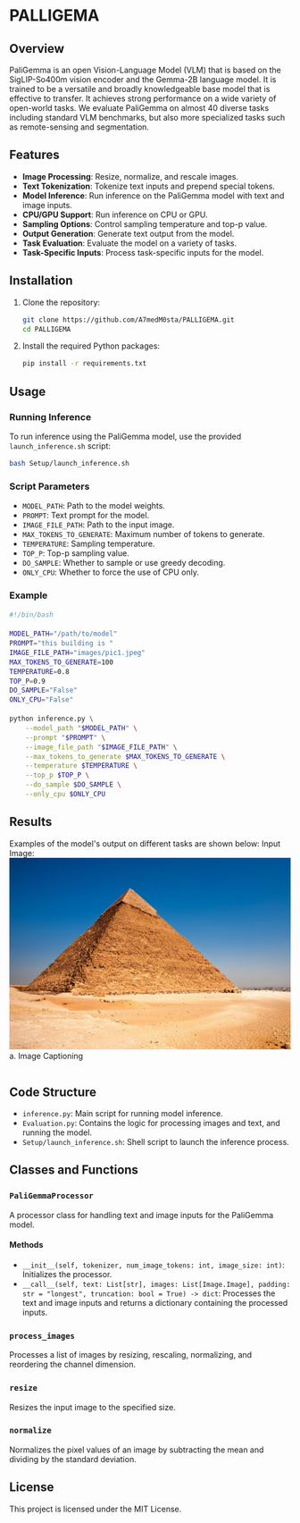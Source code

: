 # PALLIGEMA

## Overview
PaliGemma is an open Vision-Language Model (VLM) that is based on the SigLIP-So400m vision encoder and the Gemma-2B language model. It is trained to be a versatile and broadly knowledgeable base model that is effective to transfer. It achieves strong performance on a wide variety of open-world tasks. We evaluate PaliGemma on almost 40 diverse tasks including standard VLM benchmarks, but also more specialized tasks such as remote-sensing and segmentation.
## Features

- **Image Processing**: Resize, normalize, and rescale images.
- **Text Tokenization**: Tokenize text inputs and prepend special tokens.
- **Model Inference**: Run inference on the PaliGemma model with text and image inputs.
- **CPU/GPU Support**: Run inference on CPU or GPU.
- **Sampling Options**: Control sampling temperature and top-p value.
- **Output Generation**: Generate text output from the model.
- **Task Evaluation**: Evaluate the model on a variety of tasks.
- **Task-Specific Inputs**: Process task-specific inputs for the model.
## Installation

1. Clone the repository:
    ```sh
    git clone https://github.com/A7medM0sta/PALLIGEMA.git
    cd PALLIGEMA
    ```

2. Install the required Python packages:
    ```sh
    pip install -r requirements.txt
    ```

## Usage

### Running Inference

To run inference using the PaliGemma model, use the provided `launch_inference.sh` script:

```sh
bash Setup/launch_inference.sh
```

### Script Parameters

- `MODEL_PATH`: Path to the model weights.
- `PROMPT`: Text prompt for the model.
- `IMAGE_FILE_PATH`: Path to the input image.
- `MAX_TOKENS_TO_GENERATE`: Maximum number of tokens to generate.
- `TEMPERATURE`: Sampling temperature.
- `TOP_P`: Top-p sampling value.
- `DO_SAMPLE`: Whether to sample or use greedy decoding.
- `ONLY_CPU`: Whether to force the use of CPU only.

### Example

```sh
#!/bin/bash

MODEL_PATH="/path/to/model"
PROMPT="this building is "
IMAGE_FILE_PATH="images/pic1.jpeg"
MAX_TOKENS_TO_GENERATE=100
TEMPERATURE=0.8
TOP_P=0.9
DO_SAMPLE="False"
ONLY_CPU="False"

python inference.py \
    --model_path "$MODEL_PATH" \
    --prompt "$PROMPT" \
    --image_file_path "$IMAGE_FILE_PATH" \
    --max_tokens_to_generate $MAX_TOKENS_TO_GENERATE \
    --temperature $TEMPERATURE \
    --top_p $TOP_P \
    --do_sample $DO_SAMPLE \
    --only_cpu $ONLY_CPU
```
## Results
Examples of the model's output on different tasks are shown below:
Input Image: ![Pyramid of Khafre, Giza, Egypt](Assets/Pyramid-of-Khafre-Giza-Egypt.jpg)
a. Image Captioning
```

```

## Code Structure

- `inference.py`: Main script for running model inference.
- `Evaluation.py`: Contains the logic for processing images and text, and running the model.
- `Setup/launch_inference.sh`: Shell script to launch the inference process.

## Classes and Functions

### `PaliGemmaProcessor`

A processor class for handling text and image inputs for the PaliGemma model.

#### Methods

- `__init__(self, tokenizer, num_image_tokens: int, image_size: int)`: Initializes the processor.
- `__call__(self, text: List[str], images: List[Image.Image], padding: str = "longest", truncation: bool = True) -> dict`: Processes the text and image inputs and returns a dictionary containing the processed inputs.

### `process_images`

Processes a list of images by resizing, rescaling, normalizing, and reordering the channel dimension.

### `resize`

Resizes the input image to the specified size.

### `normalize`

Normalizes the pixel values of an image by subtracting the mean and dividing by the standard deviation.

## License

This project is licensed under the MIT License.
```